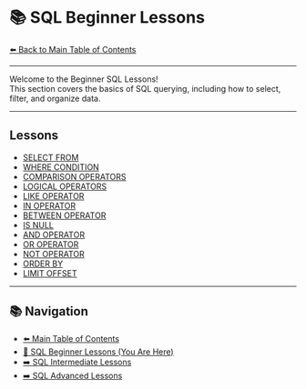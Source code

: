 <!-- markdownlint-disable MD033 -->
<!-- markdownlint-disable MD004 -->

# 📚 SQL Beginner Lessons

[⬅️ Back to Main Table of Contents](../../README.md)

---

Welcome to the Beginner SQL Lessons!  
This section covers the basics of SQL querying, including how to select, filter, and organize data.

---

## Lessons

- [SELECT FROM](selectfrom.md)
- [WHERE CONDITION](wherecondition.md)
- [COMPARISON OPERATORS](comparisonoperator.md)
- [LOGICAL OPERATORS](logicaloperator.md)
- [LIKE OPERATOR](likeoperator.md)
- [IN OPERATOR](inoperator.md)
- [BETWEEN OPERATOR](betweenoperator.md)
- [IS NULL](isnull.md)
- [AND OPERATOR](andoperator.md)
- [OR OPERATOR](oroperator.md)
- [NOT OPERATOR](notoperator.md)
- [ORDER BY](orderby.md)
- [LIMIT OFFSET](limitoffset.md)

---

## 📚 Navigation

- [⬅️ Main Table of Contents](../../README.md)
- [🚀 SQL Beginner Lessons (You Are Here)](README.md)
- [➡️ SQL Intermediate Lessons](../intermediate/README.md)
- [➡️ SQL Advanced Lessons](../advanced/README.md)
